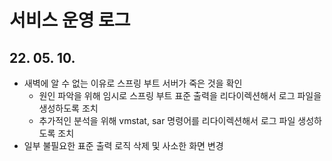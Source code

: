 # 서비스 운영 로그

## 22. 05. 10.
- 새벽에 알 수 없는 이유로 스프링 부트 서버가 죽은 것을 확인
  - 원인 파악을 위해 임시로 스프링 부트 표준 출력을 리다이렉션해서 로그 파일을 생성하도록 조치
  - 추가적인 분석을 위해 vmstat, sar 명령어를 리다이렉션해서 로그 파일 생성하도록 조치
- 일부 불필요한 표준 출력 로직 삭제 및 사소한 화면 변경